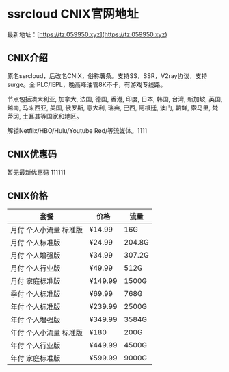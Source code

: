 # ssrcloud CNIX官网地址

最新地址：[https://tz.059950.xyz](https://tz.059950.xyz)

## CNIX介绍

原名ssrcloud，后改名CNIX，俗称薯条。支持SS，SSR，V2ray协议，支持surge。全IPLC/IEPL，晚高峰油管8K不卡，有游戏专线路。

节点包括澳大利亚, 加拿大, 法国, 德国, 香港, 印度, 日本, 韩国, 台湾, 新加坡, 英国, 越南, 马来西亚, 美国, 俄罗斯, 意大利, 瑞典, 巴西, 阿根廷, 澳门, 朝鲜, 索马里, 梵蒂冈, 土耳其等国家和地区。

解锁Netflix/HBO/Hulu/Youtube Red/等流媒体。1111

## CNIX优惠码

暂无最新优惠码
111111
## CNIX价格

|套餐|价格|流量|
|----|----|----|
|月付 个人小流量 标准版|¥14.99|16G|
|月付 个人标准版|¥24.99|204.8G|
|月付 个人增强版|¥34.99|307.2G|
|月付 个人行业版|¥49.99|512G|
|月付 家庭标准版|¥149.99|1500G|
|季付 个人标准版|¥69.99|768G|
|年付 个人标准版|¥239.99|2500G|
|年付 个人增强版|¥349.99|3584G|
|年付 个人小流量 标准版|¥180|200G|
|年付 个人行业版|¥449.99|4500G|
|年付 家庭标准版|¥599.99|9000G|

